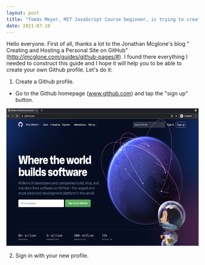 ```yaml
---
layout: post
title: "Tomás Meyer, MIT JavaScript Course beginner, is trying to create a guide to create a github profile"
date: 2021-07-18
---
```


Hello everyone. First of all, thanks a lot to the Jonathan Mcglone's blog " Creating and Hosting a Personal Site on GitHub"(http://jmcglone.com/guides/github-pages/#).
I found there everything I needed to construct this guide and I hope it will help you to be able to create your own Github profile. Let's do it:

1. Create a Github profile.
- Go to the Github homepage (www.github.com) and tap the "sign up" button.
<img src=./github_1.jpg width="544" height="360"/>

2. Sign in with your new profile.
